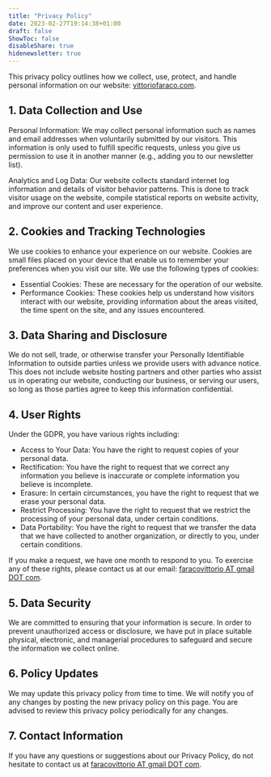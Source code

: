 ```yaml
---
title: "Privacy Policy"
date: 2023-02-27T19:14:38+01:00
draft: false
ShowToc: false
disableShare: true
hidenewsletter: true
---
```


This privacy policy outlines how we collect, use, protect, and handle personal information on our website: [vittoriofaraco.com](/).

## 1. Data Collection and Use

Personal Information: We may collect personal information such as names and email addresses when voluntarily submitted by our visitors. This information is only used to fulfill specific requests, unless you give us permission to use it in another manner (e.g., adding you to our newsletter list).

Analytics and Log Data: Our website collects standard internet log information and details of visitor behavior patterns. This is done to track visitor usage on the website, compile statistical reports on website activity, and improve our content and user experience.

## 2. Cookies and Tracking Technologies

We use cookies to enhance your experience on our website. Cookies are small files placed on your device that enable us to remember your preferences when you visit our site. We use the following types of cookies:

- Essential Cookies: These are necessary for the operation of our website.
- Performance Cookies: These cookies help us understand how visitors interact with our website, providing information about the areas visited, the time spent on the site, and any issues encountered.

## 3. Data Sharing and Disclosure

We do not sell, trade, or otherwise transfer your Personally Identifiable Information to outside parties unless we provide users with advance notice. This does not include website hosting partners and other parties who assist us in operating our website, conducting our business, or serving our users, so long as those parties agree to keep this information confidential.

## 4. User Rights

Under the GDPR, you have various rights including:

- Access to Your Data: You have the right to request copies of your personal data.
- Rectification: You have the right to request that we correct any information you believe is inaccurate or complete information you believe is incomplete.
- Erasure: In certain circumstances, you have the right to request that we erase your personal data.
- Restrict Processing: You have the right to request that we restrict the processing of your personal data, under certain conditions.
- Data Portability: You have the right to request that we transfer the data that we have collected to another organization, or directly to you, under certain conditions.

If you make a request, we have one month to respond to you. To exercise any of these rights, please contact us at our email: [faracovittorio AT gmail DOT com](mailto:faracovittorio@gmail.com).

## 5. Data Security

We are committed to ensuring that your information is secure. In order to prevent unauthorized access or disclosure, we have put in place suitable physical, electronic, and managerial procedures to safeguard and secure the information we collect online.

## 6. Policy Updates

We may update this privacy policy from time to time. We will notify you of any changes by posting the new privacy policy on this page. You are advised to review this privacy policy periodically for any changes.

## 7. Contact Information

If you have any questions or suggestions about our Privacy Policy, do not hesitate to contact us at [faracovittorio AT gmail DOT com](mailto:faracovittorio@gmail.com).

